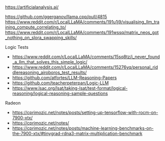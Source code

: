 https://artificialanalysis.ai/

https://github.com/ggerganov/llama.cpp/pull/4815
https://www.reddit.com/r/LocalLLaMA/comments/191u1j9/visualising_llm_training_compute_correlating_to/
https://www.reddit.com/r/LocalLLaMA/comments/191wssq/matrix_neos_got_nothing_on_slora_swapping_skills/

Logic Tests
- https://www.reddit.com/r/LocalLLaMA/comments/15sq8tz/i_never_found_a_llm_that_solves_this_simple_logic/
- https://www.reddit.com/r/LocalLLaMA/comments/15276yq/personal_riddlereasoning_airoboros_test_results/
- https://github.com/atfortes/LLM-Reasoning-Papers
- https://github.com/teacherpeterpan/Logic-LLM
- https://www.lsac.org/lsat/taking-lsat/test-format/logical-reasoning/logical-reasoning-sample-questions


Radeon
- https://cprimozic.net/notes/posts/setting-up-tensorflow-with-rocm-on-7900-xtx/
- https://cprimozic.net/notes/
- https://cprimozic.net/notes/posts/machine-learning-benchmarks-on-the-7900-xtx/#tinygrad-rdna3-matrix-multiplication-benchmark
